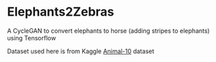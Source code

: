 # Elephants2Zebras
A CycleGAN to convert elephants to horse (adding stripes to elephants) using Tensorflow

Dataset used here is from Kaggle [Animal-10](https://www.kaggle.com/alessiocorrado99/animals10) dataset
